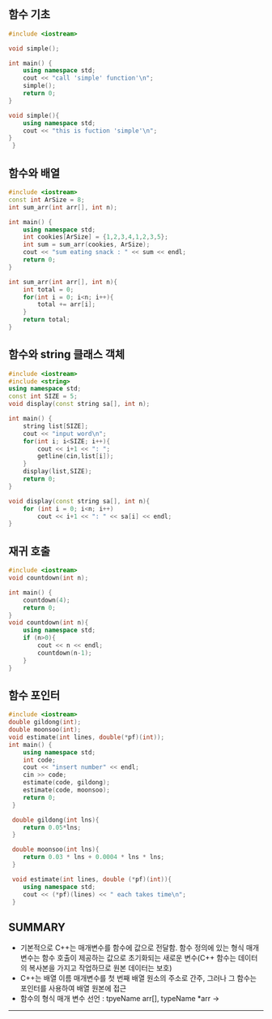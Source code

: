 ## 함수 기초

```cpp
#include <iostream>

void simple();

int main() {
    using namespace std;
    cout << "call 'simple' function'\n";
    simple();
    return 0;
}

void simple(){
    using namespace std;
    cout << "this is fuction 'simple'\n";
}
 }
```

## 함수와 배열

```cpp
#include <iostream>
const int ArSize = 8;
int sum_arr(int arr[], int n);

int main() {
    using namespace std;
    int cookies[ArSize] = {1,2,3,4,1,2,3,5};
    int sum = sum_arr(cookies, ArSize);
    cout << "sum eating snack : " << sum << endl;
    return 0;
}

int sum_arr(int arr[], int n){
    int total = 0;
    for(int i = 0; i<n; i++){
        total += arr[i];
    }
    return total;
}

```

## 함수와 string 클래스 객체

```cpp
#include <iostream>
#include <string>
using namespace std;
const int SIZE = 5;
void display(const string sa[], int n);

int main() {
    string list[SIZE];
    cout << "input word\n";
    for(int i; i<SIZE; i++){
        cout << i+1 << ": ";
        getline(cin,list[i]);
    }
    display(list,SIZE);
    return 0;
}

void display(const string sa[], int n){
    for (int i = 0; i<n; i++)
        cout << i+1 << ": " << sa[i] << endl;
}
```

## 재귀 호출

```cpp
#include <iostream>
void countdown(int n);

int main() {
    countdown(4);
    return 0;
}
void countdown(int n){
    using namespace std;
    if (n>0){
        cout << n << endl;
        countdown(n-1);
    }
}
```

## 함수 포인터

```cpp
#include <iostream>
double gildong(int);
double moonsoo(int);
void estimate(int lines, double(*pf)(int));
int main() {
    using namespace std;
    int code;
    cout << "insert number" << endl;
    cin >> code;
    estimate(code, gildong);
    estimate(code, moonsoo);
    return 0;
 }

 double gildong(int lns){
    return 0.05*lns;
 }

 double moonsoo(int lns){
    return 0.03 * lns + 0.0004 * lns * lns;
 }

 void estimate(int lines, double (*pf)(int)){
    using namespace std;
    cout << (*pf)(lines) << " each takes time\n";
 }
```

## SUMMARY

- 기본적으로 C++는 매개변수를 함수에 값으로 전달함. 함수 정의에 있는 형식 매개변수는 함수 호출이 제공하는 값으로 초기화되는 새로운 변수(C++ 함수는 데이터의 복사본을 가지고 작업하므로 원본 데이터는 보호)
- C++는 배열 이름 매개변수를 첫 번째 배열 원소의 주소로 간주, 그러나 그 함수는 포인터를 사용하여 배열 원본에 접근
- 함수의 형식 매개 변수 선언 : tpyeName arr[], typeName \*arr
  ->

---
